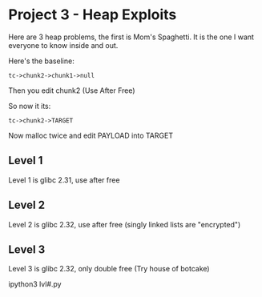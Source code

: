 # Project 3 - Heap Exploits

Here are 3 heap problems, the first is Mom's Spaghetti.  It is the one I want everyone to know inside and out.

Here's the baseline:

`tc->chunk2->chunk1->null`

Then you edit chunk2 (Use After Free)

So now it its:

`tc->chunk2->TARGET`

Now malloc twice and edit PAYLOAD into TARGET


## Level 1

Level 1 is glibc 2.31, use after free

## Level 2

Level 2 is glibc 2.32, use after free (singly linked lists are "encrypted")

## Level 3

Level 3 is glibc 2.32, only double free (Try house of botcake)

ipython3 lvl#.py
